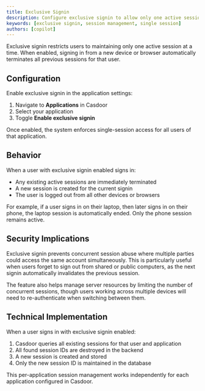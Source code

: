 ```yaml
---
title: Exclusive Signin
description: Configure exclusive signin to allow only one active session per user
keywords: [exclusive signin, session management, single session]
authors: [copilot]
---
```


Exclusive signin restricts users to maintaining only one active session at a time. When enabled, signing in from a new device or browser automatically terminates all previous sessions for that user.

## Configuration

Enable exclusive signin in the application settings:

1. Navigate to **Applications** in Casdoor
2. Select your application
3. Toggle **Enable exclusive signin**

Once enabled, the system enforces single-session access for all users of that application.

## Behavior

When a user with exclusive signin enabled signs in:

- Any existing active sessions are immediately terminated
- A new session is created for the current signin
- The user is logged out from all other devices or browsers

For example, if a user signs in on their laptop, then later signs in on their phone, the laptop session is automatically ended. Only the phone session remains active.

## Security Implications

Exclusive signin prevents concurrent session abuse where multiple parties could access the same account simultaneously. This is particularly useful when users forget to sign out from shared or public computers, as the next signin automatically invalidates the previous session.

The feature also helps manage server resources by limiting the number of concurrent sessions, though users working across multiple devices will need to re-authenticate when switching between them.

## Technical Implementation

When a user signs in with exclusive signin enabled:

1. Casdoor queries all existing sessions for that user and application
2. All found session IDs are destroyed in the backend
3. A new session is created and stored
4. Only the new session ID is maintained in the database

This per-application session management works independently for each application configured in Casdoor.
